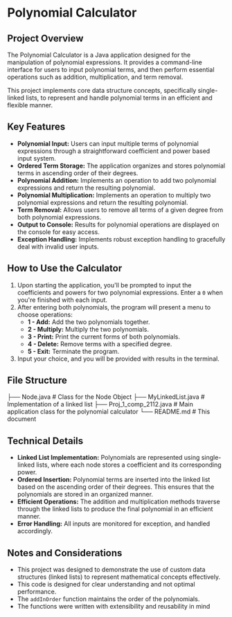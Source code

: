# Polynomial Calculator

## Project Overview

The Polynomial Calculator is a Java application designed for the manipulation of polynomial expressions. It provides a command-line interface for users to input polynomial terms, and then perform essential operations such as addition, multiplication, and term removal.

This project implements core data structure concepts, specifically single-linked lists, to represent and handle polynomial terms in an efficient and flexible manner.

## Key Features

*   **Polynomial Input:** Users can input multiple terms of polynomial expressions through a straightforward coefficient and power based input system.
*   **Ordered Term Storage:** The application organizes and stores polynomial terms in ascending order of their degrees.
*   **Polynomial Addition:** Implements an operation to add two polynomial expressions and return the resulting polynomial.
*   **Polynomial Multiplication:** Implements an operation to multiply two polynomial expressions and return the resulting polynomial.
*   **Term Removal:** Allows users to remove all terms of a given degree from both polynomial expressions.
*   **Output to Console:** Results for polynomial operations are displayed on the console for easy access.
*   **Exception Handling:** Implements robust exception handling to gracefully deal with invalid user inputs.

## How to Use the Calculator

1.  Upon starting the application, you'll be prompted to input the coefficients and powers for two polynomial expressions. Enter a `0` when you're finished with each input.
2.  After entering both polynomials, the program will present a menu to choose operations:
    *   **1 - Add:** Add the two polynomials together.
    *   **2 - Multiply:** Multiply the two polynomials.
    *   **3 - Print:** Print the current forms of both polynomials.
    *   **4 - Delete:** Remove terms with a specified degree.
    *   **5 - Exit:** Terminate the program.
3.  Input your choice, and you will be provided with results in the terminal.

## File Structure
├── Node.java # Class for the Node Object
├── MyLinkedList.java # Implementation of a linked list
├── Proj_1_comp_2112.java # Main application class for the polynomial calculator
└── README.md # This document

## Technical Details

*   **Linked List Implementation:** Polynomials are represented using single-linked lists, where each node stores a coefficient and its corresponding power.
*   **Ordered Insertion:** Polynomial terms are inserted into the linked list based on the ascending order of their degrees. This ensures that the polynomials are stored in an organized manner.
*   **Efficient Operations:** The addition and multiplication methods traverse through the linked lists to produce the final polynomial in an efficient manner.
*  **Error Handling:** All inputs are monitored for exception, and handled accordingly.

## Notes and Considerations

*   This project was designed to demonstrate the use of custom data structures (linked lists) to represent mathematical concepts effectively.
*   This code is designed for clear understanding and not optimal performance.
*   The `addInOrder` function maintains the order of the polynomials.
* The functions were written with extensibility and reusability in mind
